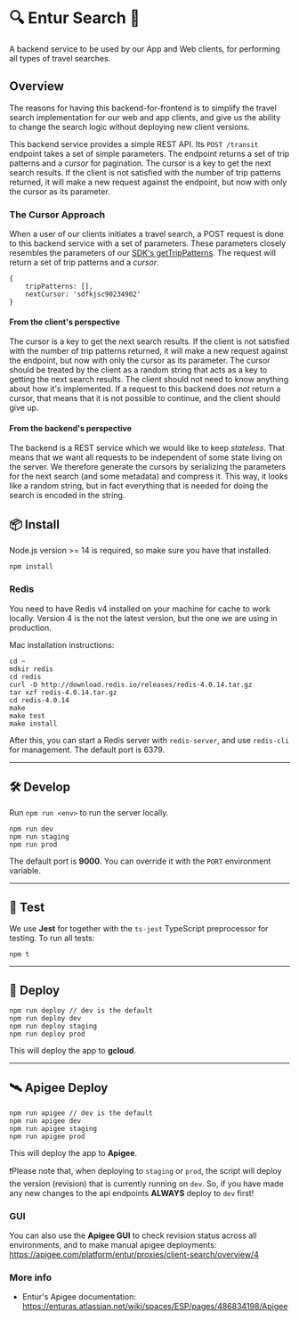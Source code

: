 # 🔍 Entur Search 🔎

A backend service to be used by our App and Web clients, for performing all types of travel searches.

## Overview

The reasons for having this backend-for-frontend is to simplify the travel search implementation for our web and app clients, and give us the ability to change the search logic without deploying new client versions.

This backend service provides a simple REST API. Its `POST /transit` endpoint takes a set of simple parameters. The endpoint returns a set of trip patterns and a _cursor_ for pagination. The cursor is a key to get the next search results. If the client is not satisfied with the number of trip patterns returned, it will make a new request against the endpoint, but now with only the cursor as its parameter.

### The Cursor Approach

When a user of our clients initiates a travel search, a POST request is done to this backend service with a set of parameters. These parameters closely resembles the parameters of our [SDK's getTripPatterns](https://sdk.entur.org/travel/getTripPatterns). The request will return a set of trip patterns and a _cursor_.

```
{
    tripPatterns: [],
    nextCursor: 'sdfkjsc90234902'
}
```

#### From the client's perspective

The cursor is a key to get the next search results. If the client is not satisfied with the number of trip patterns returned, it will make a new request against the endpoint, but now with only the cursor as its parameter. The cursor should be treated by the client as a random string that acts as a key to getting the next search results. The client should not need to know anything about how it's implemented. If a request to this backend does _not_ return a cursor, that means that it is not possible to continue, and the client should give up.

#### From the backend's perspective

The backend is a REST service which we would like to keep _stateless_. That means that we want all requests to be independent of some state living on the server. We therefore generate the cursors by serializing the parameters for the next search (and some metadata) and compress it. This way, it looks like a random string, but in fact everything that is needed for doing the search is encoded in the string.

## 📦 Install

Node.js version >= 14 is required, so make sure you have that installed.

```
npm install
```

### Redis

You need to have Redis v4 installed on your machine for cache to work locally. Version 4 is the not the latest version, but the one we are using in production.

Mac installation instructions:

```
cd ~
mdkir redis
cd redis
curl -O http://download.redis.io/releases/redis-4.0.14.tar.gz
tar xzf redis-4.0.14.tar.gz
cd redis-4.0.14
make
make test
make install
```

After this, you can start a Redis server with `redis-server`, and use `redis-cli` for management. The default port is 6379.

---

## 🛠 Develop

Run `npm run <env>` to run the server locally.

```
npm run dev
npm run staging
npm run prod
```

The default port is **9000**. You can override it with the `PORT` environment variable.

---

## 🚦 Test

We use **Jest** for together with the `ts-jest` TypeScript preprocessor for testing. To run all tests:

```
npm t
```

---

## 🚢 Deploy

```
npm run deploy // dev is the default
npm run deploy dev
npm run deploy staging
npm run deploy prod
```

This will deploy the app to **gcloud**.

---

## 🛰 Apigee Deploy

```
npm run apigee // dev is the default
npm run apigee dev
npm run apigee staging
npm run apigee prod
```

This will deploy the app to **Apigee**.

❗Please note that, when deploying to `staging` or `prod`, the script will deploy the version (revision) that is currently running on `dev`. So, if you have made any new changes to the api endpoints **ALWAYS** deploy to `dev` first!

### GUI

You can also use the **Apigee GUI** to check revision status across all environments, and to make manual apigee deployments: https://apigee.com/platform/entur/proxies/client-search/overview/4

### More info

-   Entur's Apigee documentation: https://enturas.atlassian.net/wiki/spaces/ESP/pages/486834198/Apigee
